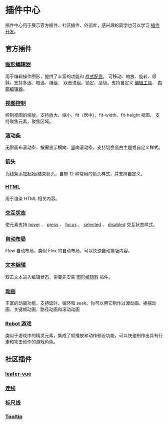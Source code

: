 # 插件中心

插件中心用于展示官方插件、社区插件、外部库，感兴趣的同学也可以学习 [插件开发](./dev.md)。

## 官方插件

### [图形编辑器](/plugin/in/editor/index.md)

用于编辑操作图形，提供了丰富的功能和 [样式配置](/plugin/in/editor/config/base.md)， 可移动、缩放、旋转、倾斜，支持多选、框选、编组、 双击进组，锁定、层级。支持自定义 [编辑工具](/plugin/in/editor/editOuter/register.md)、 [内部编辑器](/plugin/in/editor/editInner/register.md)。

### [视图控制](/plugin/in/view/index.md)

控制视图的缩放，支持放大、缩小、fit（居中）、fit-width、fit-height 视图， 支持聚焦元素，聚焦区域。

### [滚动条](/plugin/in/scroll/index.md)

无限画布滚动条，按需显示横向、竖向滚动条，支持切换黑白主题或自定义样式。

### [箭头](/plugin/in/arrow/index.md)

为线条添加起始/结束箭头，自带 12 种常用的箭头样式，并支持自定义。

### [HTML](/plugin/in/html/index.md)

用于渲染 HTML 相关内容。

### [交互状态](/plugin/in/state/index.md)

使元素支持 [hover](/reference/UI/state/hover.md) 、 [press](/reference/UI/state/press.md) 、 [focus](/reference/UI/state/focus.md) 、 [selected](/reference/UI/state/selected.md) 、 [disabled](/reference/UI/state/disabled.md) 交互状态样式。

### [自动布局](/plugin/in/flow/index.md)

Flow 自动布局，类似 Flex 的自动布局，可以快速自动排版内容。

### [文本编辑](/plugin/in/text-editor/index.md)

双击文本进入编辑状态，需要先安装 [图形编辑器](/plugin/in/editor/index.md) 插件。

### [动画](/plugin/in/animate/index.md)

丰富的动画功能，支持延时、循环和 seek。你可以用它制作过渡动画、摇摆动画、关键帧动画、路径动画和滚动动画

### [Robot 游戏](/plugin/in/robot/index.md)

类似于游戏中的精灵元素，集成了帧播放和动作预设功能，可以快速制作出具有行走和攻击动作的游戏角色。

<!-- ## 内测插件

SVG 导出插件即将进入内测阶段 -->

## 社区插件

### [leafer-vue](https://leafer-vue.netlify.app)

### [连线](https://www.npmjs.com/package/leafer-x-connector)

### [标尺线](https://www.npmjs.com/package/leafer-x-ruler)

### [Tooltip](https://www.npmjs.com/package/leafer-x-tooltip)
